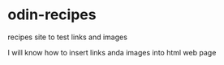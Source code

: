 # odin-recipes
recipes site to test links and images

I will know how to insert links anda images into html web page